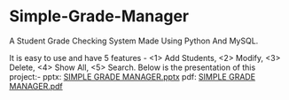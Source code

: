 # Simple-Grade-Manager
A Student Grade Checking System Made Using Python And MySQL. 

It is easy to use and have 5 features - <1> Add Students, <2> Modify, <3> Delete, <4> Show All, <5> Search.
Below is the presentation of this project:-
pptx: [SIMPLE GRADE MANAGER.pptx](https://github.com/user-attachments/files/16579457/SIMPLE.GRADE.MANAGER.pptx)
pdf: [SIMPLE GRADE MANAGER.pdf](https://github.com/user-attachments/files/16579458/SIMPLE.GRADE.MANAGER.pdf)



